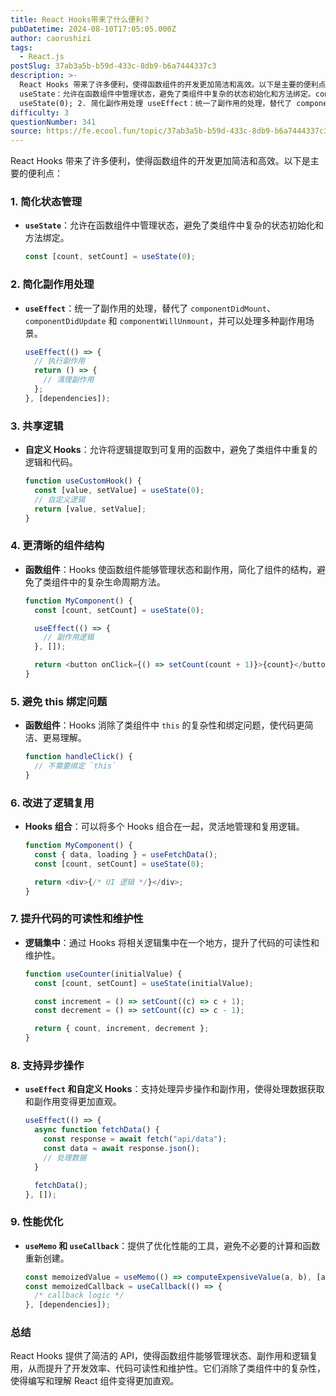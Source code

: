 ```yaml
---
title: React Hooks带来了什么便利？
pubDatetime: 2024-08-10T17:05:05.000Z
author: caorushizi
tags:
  - React.js
postSlug: 37ab3a5b-b59d-433c-8db9-b6a7444337c3
description: >-
  React Hooks 带来了许多便利，使得函数组件的开发更加简洁和高效。以下是主要的便利点： 1. 简化状态管理
  useState：允许在函数组件中管理状态，避免了类组件中复杂的状态初始化和方法绑定。const [count, setCount] =
  useState(0); 2. 简化副作用处理 useEffect：统一了副作用的处理，替代了 componentDidMount、compone
difficulty: 3
questionNumber: 341
source: https://fe.ecool.fun/topic/37ab3a5b-b59d-433c-8db9-b6a7444337c3
---
```


React Hooks 带来了许多便利，使得函数组件的开发更加简洁和高效。以下是主要的便利点：

### 1. **简化状态管理**

- **`useState`**：允许在函数组件中管理状态，避免了类组件中复杂的状态初始化和方法绑定。
  ```javascript
  const [count, setCount] = useState(0);
  ```

### 2. **简化副作用处理**

- **`useEffect`**：统一了副作用的处理，替代了 `componentDidMount`、`componentDidUpdate` 和 `componentWillUnmount`，并可以处理多种副作用场景。
  ```javascript
  useEffect(() => {
    // 执行副作用
    return () => {
      // 清理副作用
    };
  }, [dependencies]);
  ```

### 3. **共享逻辑**

- **自定义 Hooks**：允许将逻辑提取到可复用的函数中，避免了类组件中重复的逻辑和代码。
  ```javascript
  function useCustomHook() {
    const [value, setValue] = useState(0);
    // 自定义逻辑
    return [value, setValue];
  }
  ```

### 4. **更清晰的组件结构**

- **函数组件**：Hooks 使函数组件能够管理状态和副作用，简化了组件的结构，避免了类组件中的复杂生命周期方法。

  ```javascript
  function MyComponent() {
    const [count, setCount] = useState(0);

    useEffect(() => {
      // 副作用逻辑
    }, []);

    return <button onClick={() => setCount(count + 1)}>{count}</button>;
  }
  ```

### 5. **避免 this 绑定问题**

- **函数组件**：Hooks 消除了类组件中 `this` 的复杂性和绑定问题，使代码更简洁、更易理解。
  ```javascript
  function handleClick() {
    // 不需要绑定 `this`
  }
  ```

### 6. **改进了逻辑复用**

- **Hooks 组合**：可以将多个 Hooks 组合在一起，灵活地管理和复用逻辑。

  ```javascript
  function MyComponent() {
    const { data, loading } = useFetchData();
    const [count, setCount] = useState(0);

    return <div>{/* UI 逻辑 */}</div>;
  }
  ```

### 7. **提升代码的可读性和维护性**

- **逻辑集中**：通过 Hooks 将相关逻辑集中在一个地方，提升了代码的可读性和维护性。

  ```javascript
  function useCounter(initialValue) {
    const [count, setCount] = useState(initialValue);

    const increment = () => setCount((c) => c + 1);
    const decrement = () => setCount((c) => c - 1);

    return { count, increment, decrement };
  }
  ```

### 8. **支持异步操作**

- **`useEffect` 和自定义 Hooks**：支持处理异步操作和副作用，使得处理数据获取和副作用变得更加直观。

  ```javascript
  useEffect(() => {
    async function fetchData() {
      const response = await fetch("api/data");
      const data = await response.json();
      // 处理数据
    }

    fetchData();
  }, []);
  ```

### 9. **性能优化**

- **`useMemo` 和 `useCallback`**：提供了优化性能的工具，避免不必要的计算和函数重新创建。
  ```javascript
  const memoizedValue = useMemo(() => computeExpensiveValue(a, b), [a, b]);
  const memoizedCallback = useCallback(() => {
    /* callback logic */
  }, [dependencies]);
  ```

### 总结

React Hooks 提供了简洁的 API，使得函数组件能够管理状态、副作用和逻辑复用，从而提升了开发效率、代码可读性和维护性。它们消除了类组件中的复杂性，使得编写和理解 React 组件变得更加直观。
